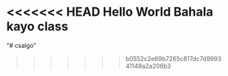 <<<<<<< HEAD
Hello World
Bahala kayo class
=======
"# csalgo" 
>>>>>>> b0552c2e69b7265c817dc7d999341148a2a206b3
